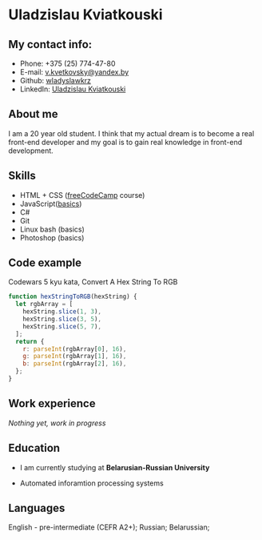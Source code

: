 # Uladzislau Kviatkouski

## My contact info:

* Phone: +375 (25) 774-47-80
* E-mail: v.kvetkovsky@yandex.by
* Github: [wladyslawkrz](https://github.com/wladyslawkrz)
* LinkedIn: [Uladzislau Kviatkouski](https://www.linkedin.com/in/uladzislau-kviatkouski-02586924b/)

## About me

I am a 20 year old student. I think that my actual dream is to become a real front-end developer and my goal is to gain real knowledge in front-end development.

## Skills

* HTML + CSS ([freeCodeCamp](https://www.freecodecamp.org/) course)
* JavaScript([basics](https://javascript.info/))
* C#
* Git
* Linux bash (basics)
* Photoshop (basics)

## Code example
Codewars 5 kyu kata, Convert A Hex String To RGB

```javascript
function hexStringToRGB(hexString) {
  let rgbArray = [
    hexString.slice(1, 3),
    hexString.slice(3, 5),
    hexString.slice(5, 7),
  ];
  return {
    r: parseInt(rgbArray[0], 16),
    g: parseInt(rgbArray[1], 16),
    b: parseInt(rgbArray[2], 16),
  };
}
```

## Work experience
*Nothing yet, work in progress*

## Education 
* I am currently studying at **Belarusian-Russian University**
- Automated inforamtion processing systems

## Languages
English - pre-intermediate (CEFR A2+);
Russian;
Belarussian;